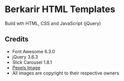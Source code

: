 # Berkarir HTML Templates

Build wth HTML, CSS and JavaScript (jQuery)

## Credits
* Font Awesome 6.3.0
* jQuery 3.6.3
* Slick Carousel 1.8.1
* [Pexels Image](https://www.pexels.com/photo/smiling-woman-in-brown-long-sleeve-shirt-holding-a-laptop-6894102/)
* All images are copyright to their respective owners